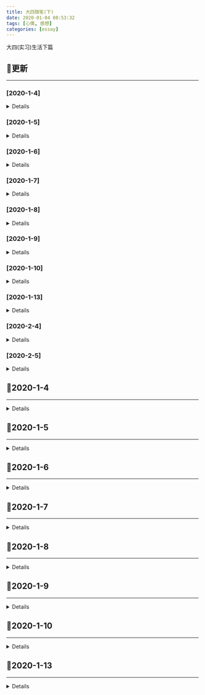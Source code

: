 ```yaml
---
title: 大四随笔(下)
date: 2020-01-04 08:53:32
tags: [心情, 感想]
categories: [essay]
---
```


大四(实习)生活下篇


<!-- more -->


## 🚀更新

------

### [2020-1-4]

<details>

- Initial release

</details>

### [2020-1-5]

<details>

#### Added

- 日常更新日志

#### Changed

- 更新文章格式

</details>

### [2020-1-6]

<details>

#### Added

- 更新实习日志

</details>

### [2020-1-7]

<details>

#### Added

- 更新日志

</details>

### [2020-1-8]

<details>

- 日常更新

</details>

### [2020-1-9]

<details>

- 日常更新

</details>

### [2020-1-10]

<details>

- 更新实习日志

</details>

### [2020-1-13]

<details>

- 日常更新

</details>

### [2020-2-4]

<details>

- 日常更新日志
- 构建样式布局体系调研报告

</details>

### [2020-2-5]

<details>

- 更新日志
- 完善样式布局体系调研报告(`汇总`)
- 完善样式布局体系调研报告(`我的世界`)

</details>

## 🚩2020-1-4

------

<details>

💦今日实习任务概览💦:

- 头铁主公玩家站

### 头铁主公

#### 1. 今日踩坑

> \[css]: 父级设置 `display: -webkit-box` 导致子元素高度塌陷的问题

**解决方式**: 子元素设置绝对定位, 形成 BFC, 脱离文档流即可

> \[微信浏览器]: vue-router 导致微信浏览器出现白条后, 遮挡页面(`单屏页面`)内容

**需求背景**: 之前遇到了很多次这样的情况, 真的想吐槽一下微信的设计. 我的需求是一个单屏玩家站页面, 里面的页面使用 vue-router 加以路由分发, 并且内容的高度是自适应的.

**问题描述**: 当我点击 router-link 跳转时, 微信浏览器底部的导航条遮挡住了页面的内容部分, 严重影响用户体验.

**解决办法**: 经过一番摸索, 通过监听路由变化, 动态更新整个应用的高度, 因为内容的高度是通过 `display: -webkit-box` 来自适应的.

```js
export default {
  watch: {
    $route() {
      this.$el.style.cssText += `
        height: ${window.innerHeight}px;
      `;
    },
  },
};
```

#### 2. 今日知识点

> \[vue-router]: 通过 GET 形式传参

```js
export default {
  mounted() {
    const groupId = 100;
    const postId = 100.1;

    this.$router.push({
      path: `/detail${groupId}`,
      query: {
        postId: postId,
      },
    });
  },
};
```

> \[less]: less 循环

```html
<div class="loading-list">
  <li class="loading-item"></li>
  <li class="loading-item"></li>
  <li class="loading-item"></li>
  <li class="loading-item"></li>
  <li class="loading-item"></li>
</div>
```

```less
@LOADING_ITEM_TOTAL: 5;

.loading-item-loop(@i) when (@i < @LOADING_ITEM_TOTAL) {
  width: 100px;
  height: 100px;

  &:nth-of-type(@{i}) {
    transform: rotate(@i * 30deg);
  }

  .loading-item-loop(@i + 1);
}

# 调用
.loading-item {
  .loading-item-loop(1);
}
```

#### 3. 今日 CHANGELOG

http://git.3k.com/web/PM/hw-20200102-ttzg-wjz/blob/develop/CHANGELOG.md

</details>

## 🚩2020-1-5

------

<details>

👓今日任务计划👓:

- 头铁主公玩家站
- 更新博客

### 头铁主公

#### 1. 今日踩坑

略

#### 2. 今日知识点

略

#### 3. 今日 CHANGELOG

http://git.3k.com/web/PM/hw-20200102-ttzg-wjz/blob/develop/CHANGELOG.md

### 博客更新

</details>

## 🚩2020-1-6

------

<details>

💦今日任务概览💦:

- 头铁主公玩家站

### 头铁主公

#### 1. 今日安排

- 前后端联调

#### 2. 今日踩坑

> \[vue]: 首次路由切换时, 无法监听到微信浏览器的视窗大小变化

**问题背景**: 项目中有一个需求, 页面的区域需要跟进不同屏幕高度进行自适应, 所以就需要在:

- 路由改变时
- 窗口大小改变时

动态获取 `window.innerHeight` 视窗高度, 来更新页面 DOM 元素的高度. 但是在微信浏览器内部会产生白色滚动条的问题, 当第一次切换路由的时候, 无法获取到准确的视窗大小.

**尝试解决**: 采用延时器解决, 但是需要调整全局 loading 的等待时间

#### 3. 今日知识点

> \[git]: git 将指定文件提交到暂存区

**问题背景**: 用惯了 `git add .` 命令, 今天刚好遇到了这样一个问题: 我同时更改了多个功能, 同时也修改了多个文件, 我想将每个功能点保存为不同的 commit 记录, 进而需要将不同的文件加入暂存区.

**问题解决**: 依旧采用 `git add` 命令, 但是不同的是, 可以自定义需要提交的文件名称:

```bash
# 提交单个指定文件
git add "src/pages/App.vue"

# 提交多个指定文件
git add "src/pages/1.vue" "2.vue" "3.vue"
```

#### 4. 今日 CHANGELOG

http://git.3k.com/web/PM/hw-20200102-ttzg-wjz/blob/develop/CHANGELOG.md

</details>

## 🚩2020-1-7

------

<details>

今日任务:

- 头铁主公玩家站
- 古今江湖联合活动
- 第八神谕

### 头铁主公玩家站

#### 1. 今日踩坑

需求更新, 略

#### 2. 今日知识点

- \[css]: 文本强制不换行

解决办法: 使用 `white-space:nowrap` 属性, 但是要注意其与 `work-break` 的区别, 后者是在前者设为换行的条件下, 使用何种策略来断行.

#### 3. 今日 CHANGELOG

http://git.3k.com/rdc/web/PM/hw-20200102-ttzg-wjz/blob/develop/CHANGELOG.md

### 古今江湖联合活动

#### 1. 今日踩坑

需求更新

#### 2. 今日知识点

需求更新

#### 3. 今日 CHANGELOG

http://git.3k.com/rdc/web/PM/dl-20191223-gjjh-lhhd/blob/develop/CHANGELOG.md

### 第八神谕

#### 1. 今日 CHANGELOG

http://git.3k.com/rdc/web/PM/dl-20191213-d8sy/blob/branch/rebuild-2020-1-7/CHANGELOG.md

#### 2. 明日计划

- 适应需求, 重构页面组件

</details>

## 🚩2020-1-8

------

<details>

今日任务:

- 第八神谕重构
- 古今江湖需求更新
- 头铁主公需求更新

### 第八神谕

#### 1. 今日完成

- 提取新版 PSD 的相关图片

#### 2. 今日 CHANGELOG

http://git.3k.com/rdc/web/PM/dl-20191213-d8sy/blob/wap/CHANGELOG.md#2020-1-8

### 古今江湖

#### 1. 今日 CHANGELOG

http://git.3k.com/rdc/web/PM/dl-20191223-gjjh-lhhd/blob/develop/CHANGELOG.md#2020-1-8

### 头铁主公

#### 1. 今日知识点

> \[css]: 去除<hr/>标签的默认阴影

今日看到 `<hr/>` 标签在浏览器中有默认的白色阴影效果, 与页面的整体配色看起来很不协调, 故想将其去掉, 很简单:

```css
hr {
  border-bottom: none;
}
```

#### 2. 今日踩坑

> \[css]: 容器内 a 链接点击无法跳转

**问题背景**: 后端返回了一段富文本, 需要展示到页面上, 但是预览时发现内部的链接并无法点击.

**解决办法**: 原因是 `pointer-events: none` 禁用掉了穿透事件, 导致无法点击, 将其设为 `auto` 即可.

#### 3. 今日 CHANGELOG

http://git.3k.com/rdc/web/PM/hw-20200102-ttzg-wjz/blob/develop/CHANGELOG.md#2020-1-8

</details>

## 🚩2020-1-9

------

<details>

今日任务概览:

- 第八神谕重构
- 头铁主公验收
- 古今江湖 BUG 修改

### 古今江湖

#### 1. 今日踩坑

> \[swiper]: swiper 的数据动态获取时, 无法初始化的问题

**解决方式**: 在 vue 父组件中, 可以通过 `this.$refs.childRef.method()` 调用子组件的方法, 所以需要在父组件执行完异步操作后, 再执行子组件的异步数据获取操作.

问题描述:

> \[css]: user-select 的兼容性写法

```css
div {
  user-select: all;
	-webkit-user-select: all;
	-moz-user-select: all;
	-ms-user-select: text;
}
```

#### 2. 今日 CHANGELOG

http://git.3k.com/rdc/web/PM/dl-20191223-gjjh-lhhd/blob/develop/CHANGELOG.md#2020-1-9

### 头铁主公

#### 1. 今日知识点

> \[css]: 文字渐变效果实现

其实是有多种方式的, 比如 `svg`, 但是略显麻烦:

```html
<span>测试文本</span>
```

```css
span {
  color: #fbffe2;
	word-break: keep-all;
	background-image: linear-gradient(
	  to top,
		#f0bd79 2%,
		#f8d9a3 29%,
		#fff4cd 57%,
		#fffffa 100%
  );
  color: transparent;
	-webkit-background-clip: text;
}
```

#### 2. 今日 CHANGELOG

http://git.3k.com/rdc/web/PM/hw-20200102-ttzg-wjz/blob/develop/CHANGELOG.md#2020-1-9

### 第八神谕

#### 1. 今日 CHANGELOG

http://git.3k.com/rdc/web/PM/dl-20191213-d8sy/blob/wap/CHANGELOG.md#2020-1-9

</details>

## 🚩2020-1-10

------

<details>

今日总结:

前两天的项目出现线上 BUG, 一方面是由于自己对应技术栈的不熟悉, 代码方面有问题; 另一方面是由于自己的沟通不到位, 包括与其他部门:

- 美工
- 产品
- 测试

之间的交流, 之前只是单纯的一股脑完成指派的任务, 然后交给测试, 并没有想到去和项目经理沟通... 而这所有的原因归结于自己对于开发时的整套流程, 所以今天花多点时间总结反思一下.

https://oos.blog.yyge.top/2020/1/4/%E5%A4%A7%E5%9B%9B%E9%9A%8F%E7%AC%94(%E4%B8%8B)/images/1_10/1_%E5%B7%A5%E4%BD%9C%E6%B5%81%E7%A8%8B%E6%80%BB%E7%BB%93%E5%8F%8D%E6%80%9D.png

</details>

## 🚩2020-1-13

------

<details>

### 今日完成

### 今日知识点

#### text-overflow 妙用

`text-overflow` 用来控制一段文本的溢出时的展示状态, 比如溢出显示省略号, 兼容性良好. 但是需要注意, 如果当前元素没有设置 `overflow: hidden`, 效果无法显示.

```html
<input />
```

```css
input {
  overflow: hidden;
  text-overflow: ellipsis;
  white-space: nowrap;
}
```

### 今日 CHANGELOG

</details>